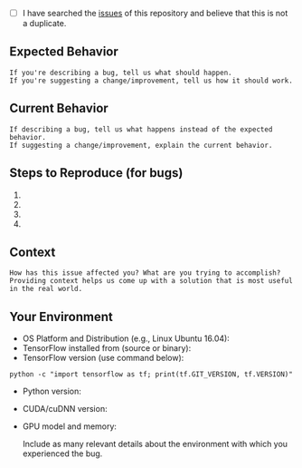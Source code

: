 <!--- Provide a general summary of the issue in the Title above -->

<!--
    Thank you very much for contributing to this project by creating an issue!
    To avoid duplicate issues we ask you to check off the following list.
-->

- [ ] I have searched the [issues](https://github.com/opencv/training_toolbox_tensorflow/issues) of this repository and believe that this is not a duplicate.

## Expected Behavior
    If you're describing a bug, tell us what should happen.
    If you're suggesting a change/improvement, tell us how it should work.

## Current Behavior
    If describing a bug, tell us what happens instead of the expected behavior.
    If suggesting a change/improvement, explain the current behavior.

## Steps to Reproduce (for bugs)

1.
2.
3.
4.

## Context
    How has this issue affected you? What are you trying to accomplish?
    Providing context helps us come up with a solution that is most useful in the real world.

## Your Environment

- OS Platform and Distribution (e.g., Linux Ubuntu 16.04):
- TensorFlow installed from (source or binary):
- TensorFlow version (use command below):
```
python -c "import tensorflow as tf; print(tf.GIT_VERSION, tf.VERSION)"
```
- Python version:
- CUDA/cuDNN version:
- GPU model and memory:

    Include as many relevant details about the environment with which you experienced the bug.
